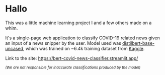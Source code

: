 # Hallo

This was a little machine learning project I and a few others made on a whim.

It's a single-page web application to classify COVID-19 related news given an input of a news snipper by the user.
Model used was [distilbert-base-uncased](https://huggingface.co/distilbert/distilbert-base-uncased), which was trained on ~6.4k training dataset from [Kaggle](https://www.kaggle.com/datasets/elvinagammed/covid19-fake-news-dataset-nlp).

Link to the site: https://bert-covid-news-classifier.streamlit.app/

<sub>_(We are not responsible for inaccurate classifications produced by the model)_</sub>
